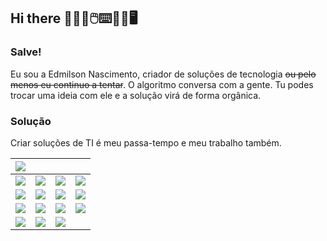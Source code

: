 ## Hi there 👨🏽‍💻🖱️⌨️💾💾🖥️

### Salve! 
Eu sou a Edmilson Nascimento, criador de soluções de tecnologia ~~ou pelo menos eu continuo a tentar~~.
O algoritmo conversa com a gente. Tu podes trocar uma ideia com ele e a solução virá de forma orgânica.

### Solução
Criar soluções de TI é meu passa-tempo e meu trabalho também.





| <a href="https://instagram.com/edmilson_nascimento" target="_blank"><img src="https://img.shields.io/badge/SAP-0FAAFF?style=for-the-badge&logo=sap&logoColor=white" target="_blank"></a> ||||
| :--- | :--- | :--- | :--- |
| <img src="https://img.shields.io/badge/GIT-E44C30?style=for-the-badge&logo=git&logoColor=white" target="_blank"> | <img src="https://img.shields.io/badge/GitHub-100000?style=for-the-badge&logo=github&logoColor=white" target="_blank"> | <img src="https://img.shields.io/badge/GitLab-330F63?style=for-the-badge&logo=gitlab&logoColor=white" target="_blank"> | <img src="https://img.shields.io/badge/Azure_DevOps-0078D7?style=for-the-badge&logo=azure-devops&logoColor=white" target="_blank"> |
| <img src="https://img.shields.io/badge/JavaScript-323330?style=for-the-badge&logo=javascript&logoColor=F7DF1E" target="_blank"> | <img src="https://img.shields.io/badge/MySQL-005C84?style=for-the-badge&logo=mysql&logoColor=white" target="_blank"> | <img src="https://img.shields.io/badge/PHP-777BB4?style=for-the-badge&logo=php&logoColor=white" target="_blank"> | <img src="https://img.shields.io/badge/HTML5-E34F26?style=for-the-badge&logo=html5&logoColor=white" target="_blank"> |
| <a href="https://instagram.com/edmilson_nascimento" target="_blank"><img src="https://img.shields.io/badge/-Instagram-%23E4405F?style=for-the-badge&logo=instagram&logoColor=white" target="_blank"></a> | <a href="https://facebook.com/nascimento.edmilson" target="_blank"><img src="https://img.shields.io/badge/Facebook-1877F2?style=for-the-badge&logo=facebook&logoColor=white" target="_blank"></a> | <a href="https://discord.gg/edmilson2706" target="_blank"><img src="https://img.shields.io/badge/Discord-7289DA?style=for-the-badge&logo=discord&logoColor=white" target="_blank"></a> | <a href = "mailto:nascimento@abapconsulting.com.br"><img src="https://img.shields.io/badge/-Gmail-%23333?style=for-the-badge&logo=gmail&logoColor=white" target="_blank"></a> |
| <a href="https://www.linkedin.com/in/nascimentoedmilson" target="_blank"><img src="https://img.shields.io/badge/-LinkedIn-%230077B5?style=for-the-badge&logo=linkedin&logoColor=white" target="_blank"></a> | <a href="https://www.linkedin.com/in/nascimentoedmilson" target="_blank"><img src="https://img.shields.io/badge/ChatGPT-74aa9c?style=for-the-badge&logo=openai&logoColor=white" target="_blank"></a> | <a href="https://www.linkedin.com/in/nascimentoedmilson" target="_blank"><img src="https://img.shields.io/badge/Telegram-2CA5E0?style=for-the-badge&logo=telegram&logoColor=white" target="_blank"></a> |
